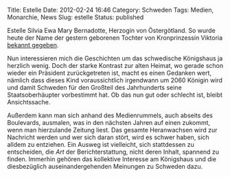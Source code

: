 Title: Estelle
Date: 2012-02-24 16:46
Category: Schweden
Tags: Medien, Monarchie, News
Slug: estelle
Status: published

Estelle Silvia Ewa Mary Bernadotte, Herzogin von Östergötland. So wurde
heute der Name der gestern geborenen Tochter von Kronprinzessin Viktoria
[bekannt gegeben](http://www.dn.se/nyheter/sverige/kjwehd).

Nun interessieren mich die Geschichten um das schwedische Königshaus ja
herzlich wenig. Doch der starke Kontrast zur alten Heimat, wo gerade
schon wieder ein Präsident zurückgetreten ist, macht es einen Gedanken
wert, nämlich dass dieses Kind voraussichtlich irgendwann um 2060
Königin wird und damit Schweden für den Großteil des Jahrhunderts seine
Staatsoberhäupter vorbestimmt hat. Ob das nun gut oder schlecht ist,
bleibt Ansichtssache.

Außerdem kann man sich anhand des Medienrummels, auch abseits des
Boulevards, ausmalen, was in den nächsten Jahren auf einen zukommt, wenn
man hierzulande Zeitung liest. Das gesamte Heranwachsen wird zur
Nachricht werden und wer sich daran stört, wird es schwer haben, sich
alldem zu entziehen. Ein Ausweg ist vielleicht, sich stattdessen zu
entscheiden, die *Art* der Berichterstattung, nicht deren Inhalt,
spannend zu finden. Immerhin gehören das kollektive Interesse am
Königshaus und die diesbezüglich auseinandergehenden Meinungen zu
Schweden dazu.

